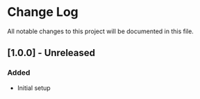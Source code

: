# Change Log
All notable changes to this project will be documented in this file.

## [1.0.0] - Unreleased
### Added
- Initial setup
